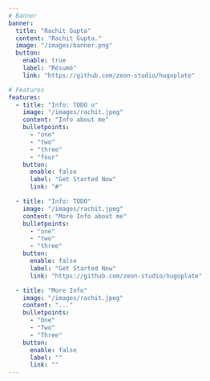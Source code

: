 ```yaml
---
# Banner
banner:
  title: "Rachit Gupta"
  content: "Rachit Gupta."
  image: "/images/banner.png"
  button:
    enable: true
    label: "Résumé"
    link: "https://github.com/zeon-studio/hugoplate"

# Features
features:
  - title: "Info: TODO o"
    image: "/images/rachit.jpeg"
    content: "Info about me"
    bulletpoints:
      - "one"
      - "two"
      - "three"
      - "four"
    button:
      enable: false
      label: "Get Started Now"
      link: "#"

  - title: "Info: TODO"
    image: "/images/rachit.jpeg"
    content: "More Info about me"
    bulletpoints:
      - "one"
      - "two"
      - "three"
    button:
      enable: false
      label: "Get Started Now"
      link: "https://github.com/zeon-studio/hugoplate"

  - title: "More Info"
    image: "/images/rachit.jpeg"
    content: "..."
    bulletpoints:
      - "One"
      - "Two"
      - "Three"
    button:
      enable: false
      label: ""
      link: ""
---
```

